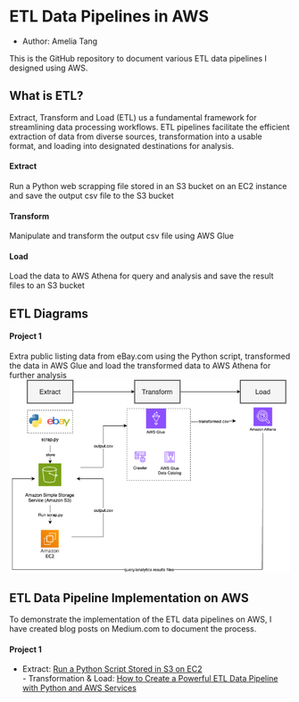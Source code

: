 # ETL Data Pipelines in AWS

- Author: Amelia Tang

This is the GitHub repository to document various ETL data pipelines I designed using AWS. 

## What is ETL?

Extract, Transform and Load (ETL) us a fundamental framework for streamlining data processing workflows. ETL pipelines facilitate the efficient extraction of data from diverse sources, transformation into a usable format, and loading into designated destinations for analysis.

#### Extract 
Run a Python web scrapping file stored in an S3 bucket on an EC2 instance and save the output csv file to the S3 bucket

#### Transform 
Manipulate and transform the output csv file using AWS Glue

#### Load 
Load the data to AWS Athena for query and analysis and save the result files to an S3 bucket 

## ETL Diagrams
#### Project 1
Extra public listing data from eBay.com using the Python script, transformed the data in AWS Glue and load the transformed data to AWS Athena for further analysis  
![](ETL_diagram.png)

## ETL Data Pipeline Implementation on AWS  
To demonstrate the implementation of the ETL data pipelines on AWS, I have created blog posts on Medium.com to document the process.
#### Project 1
- Extract: [Run a Python Script Stored in S3 on EC2](https://medium.com/@aimee.tang0317/beginners-guide-to-aws-how-to-run-a-python-script-stored-in-s3-on-ec2-f05730c500e7)
<br>- Transformation & Load: [How to Create a Powerful ETL Data Pipeline with Python and AWS Services](https://medium.com/@aimee.tang0317/how-to-create-a-powerful-etl-data-pipeline-with-python-and-aws-services-6ad8ddd7ca1b)
